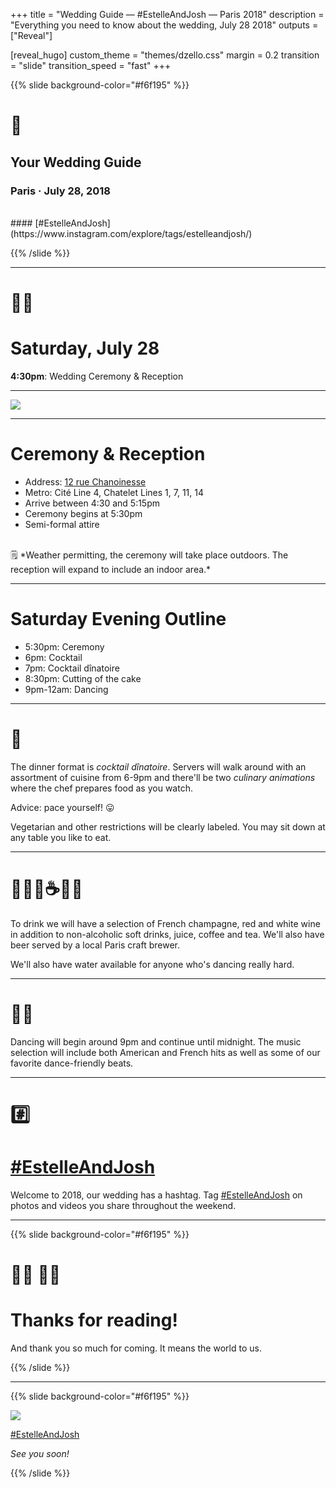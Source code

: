 +++
title = "Wedding Guide — #EstelleAndJosh — Paris 2018"
description = "Everything you need to know about the wedding, July 28 2018"
outputs = ["Reveal"]

[reveal_hugo]
custom_theme = "themes/dzello.css"
margin = 0.2
transition = "slide"
transition_speed = "fast"
+++

{{% slide background-color="#f6f195" %}}

# 💒

## Your Wedding Guide

### Paris &middot; July 28, 2018

<br>
#### [#EstelleAndJosh](https://www.instagram.com/explore/tags/estelleandjosh/)

{{% /slide %}}

---

# 🤵👰

# Saturday, July 28

**4:30pm**: Wedding Ceremony & Reception

---

![](/images/wedding/chanoinesse.png)

---

# Ceremony & Reception

- Address: [12 rue Chanoinesse](https://goo.gl/maps/gxcA11gQS7F2)
- Metro: Cité Line 4, Chatelet Lines 1, 7, 11, 14
- Arrive between 4:30 and 5:15pm
- Ceremony begins at 5:30pm
- Semi-formal attire

<br>
🗒️ *Weather permitting, the ceremony will take place outdoors. The reception will expand to include an indoor area.*

---

# Saturday Evening Outline

- 5:30pm: Ceremony
- 6pm: Cocktail
- 7pm: Cocktail dînatoire
- 8:30pm: Cutting of the cake
- 9pm-12am: Dancing

---

# 🍴 ️

The dinner format is *cocktail dînatoire*. Servers will walk around with an assortment of cuisine  from 6-9pm and there'll be two *culinary animations* where the chef prepares food as you watch.

Advice: pace yourself! 😛

Vegetarian and other restrictions will be clearly labeled. You may sit down at any table you like to eat.

---

# 🍷🥂🍺☕🍵🥤

To drink we will have a selection of French champagne, red and white wine in addition to non-alcoholic soft drinks, juice, coffee and tea. We'll also have beer served by a local Paris craft brewer.

We'll also have water available for anyone who's dancing really hard.

---

# 💃🕺

Dancing will begin around 9pm and continue until midnight. The music selection will include both American and French hits as well as some of our favorite dance-friendly beats.

---

# #️⃣

# [#EstelleAndJosh](https://www.instagram.com/explore/tags/estelleandjosh/)

Welcome to 2018, our wedding has a hashtag. Tag [#EstelleAndJosh](https://www.instagram.com/explore/tags/estelleandjosh/) on photos and videos you share throughout the weekend.

---

{{% slide background-color="#f6f195" %}}

# 🙇‍♂️ 🙇‍♀️

# Thanks for reading!

And thank you so much for coming. It means the world to us.

{{% /slide %}}

---

{{% slide background-color="#f6f195" %}}

![](/images/photos/gold-asian-art-museum.png)

[#EstelleAndJosh](https://www.instagram.com/explore/tags/estelleandjosh/)

*See you soon!*

{{% /slide %}}
